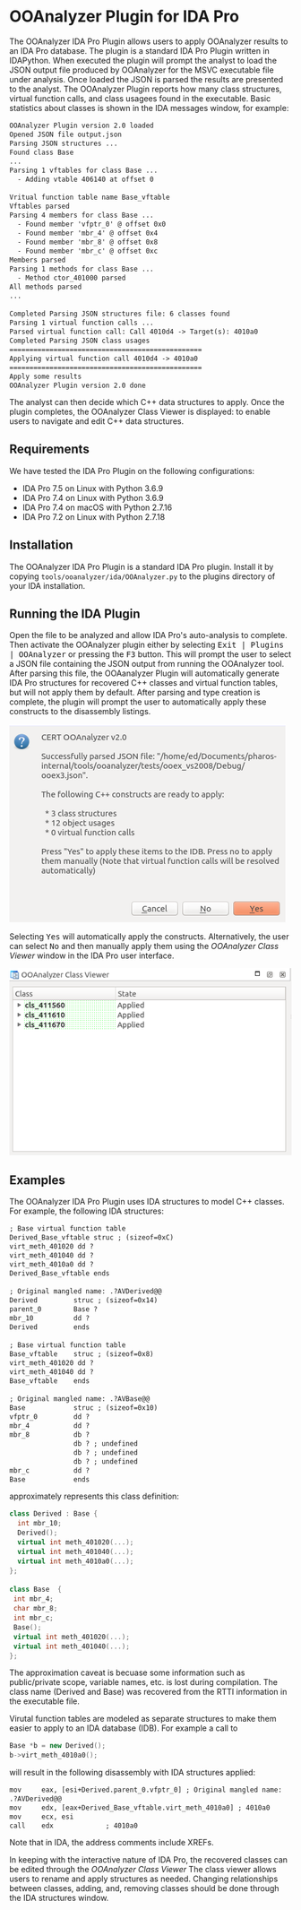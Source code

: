 # OOAnalyzer Plugin for IDA Pro

The OOAnalyzer IDA Pro Plugin allows users to apply OOAnalyzer results
to an IDA Pro database. The plugin is a standard IDA Pro Plugin
written in IDAPython. When executed the plugin will prompt the analyst
to load the JSON output file produced by OOAnalyzer for the MSVC
executable file under analysis. Once loaded the JSON is parsed the
results are presented to the analyst. The OOAnalyzer Plugin reports
how many class structures, virtual function calls, and class usagees
found in the executable. Basic statistics about classes is shown in
the IDA messages window, for example:

    OOAnalyzer Plugin version 2.0 loaded
    Opened JSON file output.json
    Parsing JSON structures ...
    Found class Base
    ...
    Parsing 1 vftables for class Base ...
      - Adding vtable 406140 at offset 0

    Vritual function table name Base_vftable
    Vftables parsed
    Parsing 4 members for class Base ...
      - Found member 'vfptr_0' @ offset 0x0
      - Found member 'mbr_4' @ offset 0x4
      - Found member 'mbr_8' @ offset 0x8
      - Found member 'mbr_c' @ offset 0xc
    Members parsed
    Parsing 1 methods for class Base ...
      - Method ctor_401000 parsed
    All methods parsed
    ...

    Completed Parsing JSON structures file: 6 classes found
    Parsing 1 virtual function calls ...
    Parsed virtual function call: Call 4010d4 -> Target(s): 4010a0
    Completed Parsing JSON class usages
    ================================================
    Applying virtual function call 4010d4 -> 4010a0
    ================================================
    Apply some results
    OOAnalyzer Plugin version 2.0 done

The analyst can then decide which C++ data structures to apply. Once
the plugin completes, the OOAnalyzer Class Viewer is displayed: to
enable users to navigate and edit C++ data structures.

## Requirements

We have tested the IDA Pro Plugin on the following configurations:

* IDA Pro 7.5 on Linux with Python 3.6.9
* IDA Pro 7.4 on Linux with Python 3.6.9
* IDA Pro 7.4 on macOS with Python 2.7.16
* IDA Pro 7.2 on Linux with Python 2.7.18

## Installation

The OOAnalyzer IDA Pro Plugin is a standard IDA Pro plugin. Install it
by copying `tools/ooanalyzer/ida/OOAnalyzer.py` to the plugins
directory of your IDA installation.

## Running the IDA Plugin

Open the file to be analyzed and allow IDA Pro's auto-analysis to
complete.  Then activate the OOAnalyzer plugin either by selecting
<kbd>Exit | Plugins | OOAnalyzer</kbd> or pressing the <kbd>F3</kbd>
button.  This will prompt the user to select a JSON file containing
the JSON output from running the OOAnalyzer tool.  After parsing this
file, the OOAanalyzer Plugin will automatically generate IDA Pro
structures for recovered C++ classes and virtual function tables, but
will not apply them by default. After parsing and type creation is
complete, the plugin will prompt the user to automatically apply these
constructs to the disassembly listings.

![dialog box](doc/apply.png)

Selecting <kbd>Yes</kbd> will automatically apply the
constructs. Alternatively, the user can select <kbd>No</kbd> and then
manually apply them using the _OOAnalyzer Class Viewer_ window in the
IDA Pro user interface.

![class viewer](doc/viewer.png)

## Examples

The OOAnalyzer IDA Pro Plugin uses IDA structures to model C++
classes. For example, the following IDA structures:

    ; Base virtual function table
    Derived_Base_vftable struc ; (sizeof=0xC)
    virt_meth_401020 dd ?
    virt_meth_401040 dd ?
    virt_meth_4010a0 dd ?
    Derived_Base_vftable ends

    ; Original mangled name: .?AVDerived@@
    Derived         struc ; (sizeof=0x14)
    parent_0        Base ?
    mbr_10          dd ?
    Derived         ends

    ; Base virtual function table
    Base_vftable    struc ; (sizeof=0x8)
    virt_meth_401020 dd ?
    virt_meth_401040 dd ?
    Base_vftable    ends

    ; Original mangled name: .?AVBase@@
    Base            struc ; (sizeof=0x10)
    vfptr_0         dd ?
    mbr_4           dd ?
    mbr_8           db ?
                    db ? ; undefined
                    db ? ; undefined
                    db ? ; undefined
    mbr_c           dd ?
    Base            ends

approximately represents this class definition:

``` c++
class Derived : Base {
  int mbr_10;
  Derived();
  virtual int meth_401020(...);
  virtual int meth_401040(...);
  virtual int meth_4010a0(...);
};

class Base  {
 int mbr_4;
 char mbr_8;
 int mbr_c;
 Base();
 virtual int meth_401020(...);
 virtual int meth_401040(...);
};
```

The approximation caveat is becuase some information such as
public/private scope, variable names, etc. is lost during
compilation. The class name (Derived and Base) was recovered from the
RTTI information in the executable file.

Virutal function tables are modeled as separate structures to make
them easier to apply to an IDA database (IDB). For example a call to

``` c++
Base *b = new Derived();
b->virt_meth_4010a0();
```

will result in the following disassembly with IDA structures applied:

```
mov     eax, [esi+Derived.parent_0.vfptr_0] ; Original mangled name: .?AVDerived@@
mov     edx, [eax+Derived_Base_vftable.virt_meth_4010a0] ; 4010a0
mov     ecx, esi
call    edx             ; 4010a0
```

Note that in IDA, the address comments include XREFs.

In keeping with the interactive nature of IDA Pro, the recovered
classes can be edited through the _OOAnalyzer Class Viewer_ The
class viewer allows users to rename and apply structures as
needed. Changing relationships between classes, adding, and, removing
classes should be done through the IDA structures window.
